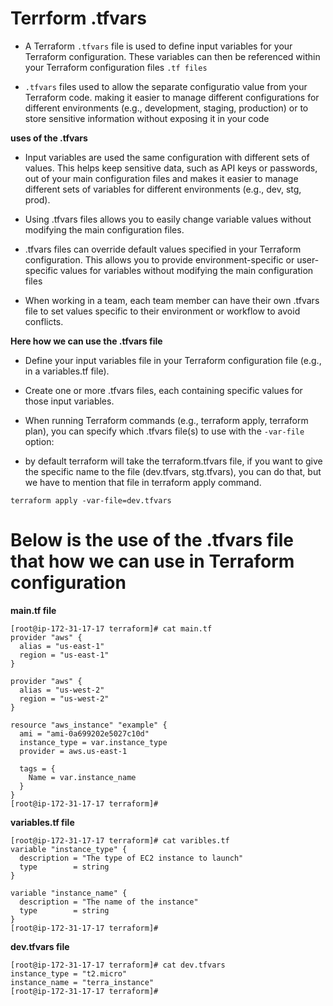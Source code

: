 # Terrform .tfvars

- A Terraform ```.tfvars``` file is used to define input variables for your Terraform configuration. These variables can then be referenced within your
  Terraform configuration files ```.tf files```

- ```.tfvars``` files used to allow the separate configuratio value from your Terraform code. making it easier to manage different configurations
  for different environments (e.g., development, staging, production) or to store sensitive information without exposing it in your code

**uses of the .tfvars**
- Input variables are used the same configuration with different sets of values. This helps keep sensitive data, such as API keys or passwords,
  out of your main configuration files and makes it easier to manage different sets of variables for different environments (e.g., dev, stg, prod).

- Using .tfvars files allows you to easily change variable values without modifying the main configuration files.

- .tfvars files can override default values specified in your Terraform configuration. This allows you to provide environment-specific or
  user-specific values for variables without modifying the main configuration files

- When working in a team, each team member can have their own .tfvars file to set values specific to their environment or workflow to avoid conflicts.

**Here how we can use the .tfvars file**
- Define your input variables file in your Terraform configuration file (e.g., in a variables.tf file).

- Create one or more .tfvars files, each containing specific values for those input variables.

- When running Terraform commands (e.g., terraform apply, terraform plan), you can specify which .tfvars file(s) to use with the ```-var-file``` option:

- by default terraform will take the terraform.tfvars file, if you want to give the specific name to the file (dev.tfvars, stg.tfvars), you can do that, but we have to mention that file in terraform apply command.

```terraform apply -var-file=dev.tfvars```

# Below is the use of the .tfvars file that how we can use in Terraform configuration 
**main.tf file**
```
[root@ip-172-31-17-17 terraform]# cat main.tf 
provider "aws" {
  alias = "us-east-1"
  region = "us-east-1"
}

provider "aws" {
  alias = "us-west-2"
  region = "us-west-2"
}

resource "aws_instance" "example" {
  ami = "ami-0a699202e5027c10d"
  instance_type = var.instance_type
  provider = aws.us-east-1

  tags = {
    Name = var.instance_name
  }
}
[root@ip-172-31-17-17 terraform]# 
```

**variables.tf file**
```
[root@ip-172-31-17-17 terraform]# cat varibles.tf 
variable "instance_type" {
  description = "The type of EC2 instance to launch"
  type        = string
}

variable "instance_name" {
  description = "The name of the instance"
  type        = string
}
[root@ip-172-31-17-17 terraform]#
```
**dev.tfvars file**
```
[root@ip-172-31-17-17 terraform]# cat dev.tfvars 
instance_type = "t2.micro"
instance_name = "terra_instance"
[root@ip-172-31-17-17 terraform]# 
```
